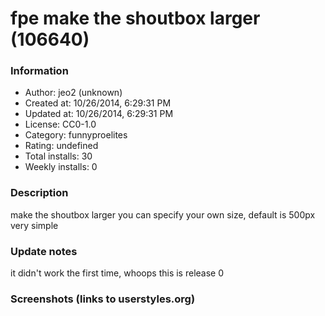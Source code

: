 # fpe make the shoutbox larger (106640)

### Information
- Author: jeo2 (unknown)
- Created at: 10/26/2014, 6:29:31 PM
- Updated at: 10/26/2014, 6:29:31 PM
- License: CC0-1.0
- Category: funnyproelites
- Rating: undefined
- Total installs: 30
- Weekly installs: 0


### Description
make the shoutbox larger
you can specify your own size, default is 500px
very simple

### Update notes
it didn't work the first time, whoops
this is release 0

### Screenshots (links to userstyles.org)



